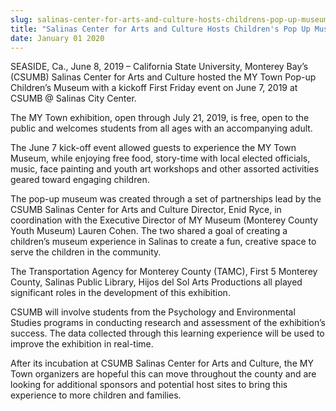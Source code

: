 ```yaml
---
slug: salinas-center-for-arts-and-culture-hosts-childrens-pop-up-museum
title: "Salinas Center for Arts and Culture Hosts Children's Pop Up Museum"
date: January 01 2020
---
```


<p>SEASIDE, Ca., June 8, 2019 – California State University, Monterey Bay’s (CSUMB) Salinas Center for Arts and Culture hosted the MY Town Pop-up Children’s Museum with a kickoff First Friday event on June 7, 2019 at CSUMB @ Salinas City Center.</p><p>The MY Town exhibition, open through July 21, 2019, is free, open to the public and welcomes students from all ages with an accompanying adult.</p><p>The June 7 kick-off event allowed guests to experience the MY Town Museum, while enjoying free food, story-time with local elected officials, music, face painting and youth art workshops and other assorted activities geared toward engaging children.</p><p>The pop-up museum was created through a set of partnerships lead by the CSUMB Salinas Center for Arts and Culture Director, Enid Ryce, in coordination with the Executive Director of MY Museum (Monterey County Youth Museum) Lauren Cohen. The two shared a goal of creating a children’s museum experience in Salinas to create a fun, creative space to serve the children in the community.</p><p>The Transportation Agency for Monterey County (TAMC), First 5 Monterey County, Salinas Public Library, Hijos del Sol Arts Productions all played significant roles in the development of this exhibition. </p><p>CSUMB will involve students from the Psychology and Environmental Studies programs in conducting research and assessment of the exhibition’s success. The data collected through this learning experience will be used to improve the exhibition in real-time.</p><p>After its incubation at CSUMB Salinas Center for Arts and Culture, the MY Town organizers are hopeful this can move throughout the county and are looking for additional sponsors and potential host sites to bring this experience to more children and families.</p>

